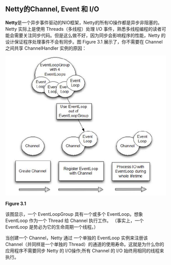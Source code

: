 ## Netty的Channel, Event 和 I/O

**Netty**是一个异步事件驱动的NIO框架，Netty的所有IO操作都是异步非阻塞的。Netty 实际上是使用 Threads（多线程）处理 I/O 事件，熟悉多线程编程的读者可能会需要关注同步代码。但是这么做不好，因为同步会影响程序的性能，Netty 的设计保证程序处理事件不会有同步。图 Figure 3.1 展示了，你不需要在 Channel 之间共享 ChannelHandler 实例的原因：

![Figure%203](img/1502159181753763.jpg)

**Figure 3.1**

该图显示，一个 EventLoopGroup 具有一个或多个 EventLoop。想象 EventLoop 作为一个 Thread 给 Channel 执行工作。 （事实上，一个 EventLoop 是势必为它的生命周期一个线程。）

当创建一个 Channel，Netty 通过 一个单独的 EventLoop 实例来注册该 Channel（并同样是一个单独的 Thread）的通道的使用寿命。这就是为什么你的应用程序不需要同步 Netty 的 I/O操作;所有 Channel 的 I/O 始终用相同的线程来执行。